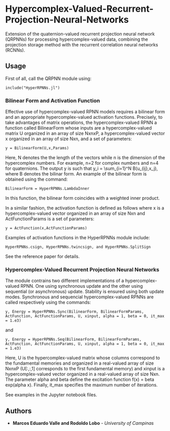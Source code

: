 # Hypercomplex-Valued-Recurrent-Projection-Neural-Networks

Extension of the quaternion-valued recurrent projection neural network (QRPNNs) for processing hypercomplex-valued data, combining the projection storage method with the recurrent correlation neural networks (RCNNs).

## Usage

First of all, call the QRPNN module using:

```
include("HyperRPNNs.jl")
```

### Bilinear Form and Activation Function

Effective use of hypercomplex-valued RPNN models requires a bilinear form and an appropriate hypercomplex-valued activation functions. Precisely, to take advantages of matrix operations, the hypercomplex-valued RPNN a function called BilinearForm whose inputs are a hypercomplex-valued matrix U organized in an array of size NxnxP, a hypercomplex-valued vector x organized in an array of size Nxn, and a set of parameters:
```
y = BilinearForm(U,x,Params)
```
Here, N denotes the the length of the vectors while n is the dimension of the hypercomplex numbers. For example, n=2 for complex numbers and n=4 for quaternions. The output y is such that y_i = \sum_{i=1}^N B(u_{ij},x_j), where B denotes the bilinar form. An example of the bilinear form is obtained using the command:
```
BilinearForm = HyperRPNNs.LambdaInner
```
In this function, the bilinear form coincides with a weighted inner product.

In a similar fashion, the activation function is defined as follows where x is a hypercomplex-valued vector organized in an array of size Nxn and ActFunctionParams is a set of parameters:
```
y = ActFunction(x,ActFunctionParams)
```
Examples of activation functions in the HyperRPNNs module include:
```
HyperRPNNs.csign, HyperRPNNs.twincsign, and HyperRPNNs.SplitSign
```
See the reference paper for details.

### Hypercomplex-Valued Recurrent Projection Neural Networks

The module contrains two different implementations of a hypercomplex-valued RPNN. One using synchronous update and the other using sequential (or asynchronous) update. Stability is ensured using both update modes. Synchronous and sequencial hypercomplex-valued RPNNs are called respectively using the commands:
```
y, Energy = HyperRPNNs.Sync(BilinearForm, BilinearFormParams, ActFunction, ActFunctionParams, U, xinput, alpha = 1, beta = 0, it_max = 1.e3)
```
and
```
y, Energy = HyperRPNNs.Seq(BilinearForm, BilinearFormParams, ActFunction, ActFunctionParams, U, xinput, alpha = 1, beta = 0, it_max = 1.e3)
```
Here, U is the hypercomplex-valued matrix whose columns correspond to the fundamental memories and organized in a real-valued array of size NxnxP (U[:,:,1] corresponds to the first fundamental memory) and xinput is a hypercomplex-valued vector organized in a real-valued array of size Nxn. The parameter alpha and beta define the excitation function f(x) = beta exp(alpha x). Finally, it_max specifies the maximum number of iterations.

See examples in the Jupyter notebook files.

## Authors
* **Marcos Eduardo Valle and Rodoldo Lobo** - *University of Campinas*

